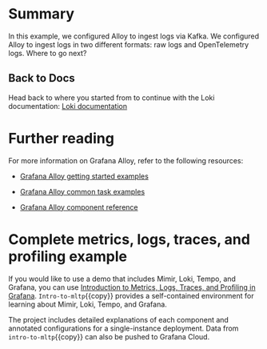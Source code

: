 # Summary

In this example, we configured Alloy to ingest logs via Kafka. We configured Alloy to ingest logs in two different formats: raw logs and OpenTelemetry logs. Where to go next?

## Back to Docs

Head back to where you started from to continue with the Loki documentation: [Loki documentation](https://grafana.com/docs/loki/latest/send-data/alloy)

# Further reading

For more information on Grafana Alloy, refer to the following resources:

- [Grafana Alloy getting started examples](https://grafana.com/docs/alloy/latest/tutorials/)

- [Grafana Alloy common task examples](https://grafana.com/docs/alloy/latest/collect/)

- [Grafana Alloy component reference](https://grafana.com/docs/alloy/latest/reference/components/)

# Complete metrics, logs, traces, and profiling example

If you would like to use a demo that includes Mimir, Loki, Tempo, and Grafana, you can use [Introduction to Metrics, Logs, Traces, and Profiling in Grafana](https://github.com/grafana/intro-to-mlt). `Intro-to-mltp`{{copy}} provides a self-contained environment for learning about Mimir, Loki, Tempo, and Grafana.

The project includes detailed explanations of each component and annotated configurations for a single-instance deployment. Data from `intro-to-mltp`{{copy}} can also be pushed to Grafana Cloud.
